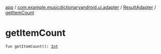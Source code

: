 [app](../../index.md) / [com.example.musicdictionaryandroid.ui.adapter](../index.md) / [ResultAdapter](index.md) / [getItemCount](./get-item-count.md)

# getItemCount

`fun getItemCount(): `[`Int`](https://kotlinlang.org/api/latest/jvm/stdlib/kotlin/-int/index.html)